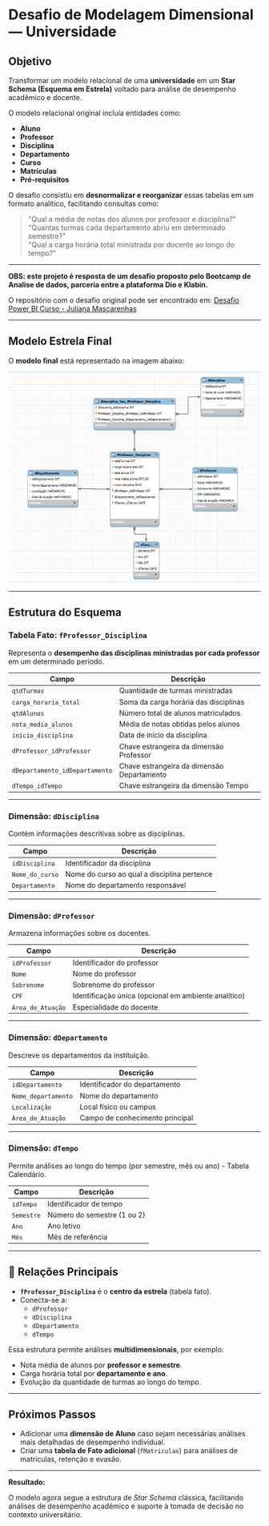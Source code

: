 #  Desafio de Modelagem Dimensional — Universidade

## Objetivo
Transformar um modelo relacional de uma **universidade** em um **Star Schema (Esquema em Estrela)** voltado para análise de desempenho acadêmico e docente.

O modelo relacional original incluía entidades como:
- **Aluno**
- **Professor**
- **Disciplina**
- **Departamento**
- **Curso**
- **Matrículas**
- **Pré-requisitos**

O desafio consistiu em **desnormalizar e reorganizar** essas tabelas em um formato analítico, facilitando consultas como:
> "Qual a média de notas dos alunos por professor e disciplina?"  
> "Quantas turmas cada departamento abriu em determinado semestre?"  
> "Qual a carga horária total ministrada por docente ao longo do tempo?"
---

**OBS: este projeto é resposta de um desafio proposto pelo Bootcamp de Analise de dados, parceria entre a plataforma Dio e Klabin.**

O repositório com o desafio original pode ser encontrado em: [Desafio Power BI Curso - Juliana Mascarenhas](https://github.com/julianazanelatto/power_bi_analyst/tree/main/M%C3%B3dulo%204/Desafios%20de%20Projeto)

---

## Modelo Estrela Final

O **modelo final** está representado na imagem abaixo:

![Modelo Estrela - Universidade](Modelo_final.png)

---

## Estrutura do Esquema

### **Tabela Fato: `fProfessor_Disciplina`**

Representa o **desempenho das disciplinas ministradas por cada professor** em um determinado período.

| Campo | Descrição |
|--------|------------|
| `qtdTurmas` | Quantidade de turmas ministradas |
| `carga_horaria_total` | Soma da carga horária das disciplinas |
| `qtdAlunos` | Número total de alunos matriculados |
| `nota_media_alunos` | Média de notas obtidas pelos alunos |
| `inicio_disciplina` | Data de início da disciplina |
| `dProfessor_idProfessor` | Chave estrangeira da dimensão Professor |
| `dDepartamento_idDepartamento` | Chave estrangeira da dimensão Departamento |
| `dTempo_idTempo` | Chave estrangeira da dimensão Tempo |

---

### **Dimensão: `dDisciplina`**
Contém informações descritivas sobre as disciplinas.

| Campo | Descrição |
|--------|------------|
| `idDisciplina` | Identificador da disciplina |
| `Nome_do_curso` | Nome do curso ao qual a disciplina pertence |
| `Departamento` | Nome do departamento responsável |

---

### **Dimensão: `dProfessor`**
Armazena informações sobre os docentes.

| Campo | Descrição |
|--------|------------|
| `idProfessor` | Identificador do professor |
| `Nome` | Nome do professor |
| `Sobrenome` | Sobrenome do professor |
| `CPF` | Identificação única (opcional em ambiente analítico) |
| `Área_de_Atuação` | Especialidade do docente |

---

### **Dimensão: `dDepartamento`**
Descreve os departamentos da instituição.

| Campo | Descrição |
|--------|------------|
| `idDepartamento` | Identificador do departamento |
| `Nome_departamento` | Nome do departamento |
| `Localização` | Local físico ou campus |
| `Área_de_Atuação` | Campo de conhecimento principal |

---

### **Dimensão: `dTempo`**
Permite análises ao longo do tempo (por semestre, mês ou ano) - Tabela Calendário.

| Campo | Descrição |
|--------|------------|
| `idTempo` | Identificador de tempo |
| `Semestre` | Número do semestre (1 ou 2) |
| `Ano` | Ano letivo |
| `Mês` | Mês de referência |

---

## 🔗 Relações Principais
- **`fProfessor_Disciplina`** é o **centro da estrela** (tabela fato).
- Conecta-se a:
  - `dProfessor`
  - `dDisciplina`
  - `dDepartamento`
  - `dTempo`

Essa estrutura permite análises **multidimensionais**, por exemplo:
- Nota média de alunos por **professor e semestre**.
- Carga horária total por **departamento e ano**.
- Evolução da quantidade de turmas ao longo do tempo.


---

##  Próximos Passos
- Adicionar uma **dimensão de Aluno** caso sejam necessárias análises mais detalhadas de desempenho individual.  
- Criar uma **tabela de Fato adicional** (`fMatriculas`) para análises de matrículas, retenção e evasão.  

---

 **Resultado:**  

O modelo agora segue a estrutura de *Star Schema* clássica, facilitando análises de desempenho acadêmico e suporte à tomada de decisão no contexto universitário.
